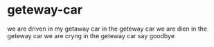 # geteway-car
we are driven in my getaway car
in the geteway car we are dien
in the geteway car we are cryng
in the geteway car say goodbye
